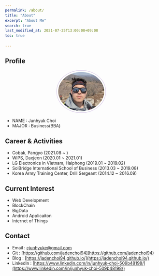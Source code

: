 ```yaml
---
permalink: /about/
title: "About"
excerpt: "About Me"
search: true
last_modified_at: 2021-07-25T13:00:00+09:00
toc: true

--- 
```


## Profile
<center><img src="/assets/images/selfie1.jpg" width="30%" height="30%" style="
border: 1px solid #cab6de;
border-radius: 50%;
padding: 5px;
-moz-border-radius: 50%;
-khtml-border-radius: 50%;
-webkit-border-radius: 50%;
"></center>


* NAME : Junhyuk Choi
* MAJOR : Business(BBA)

## Career & Activities
  - Cobak, Pangyo (2021.08 ~ )
  - WIPS, Daejeon (2020.01 ~ 2021.01)
  - LG Electronics in Vietnam, Haiphong (2019.01 ~ 2019.02)
  - SolBridge International School of Business (2013.03 ~ 2019.08)
  - Korea Army Training Center, Drill Sergeant (2014.12 ~ 2016.09)

## Current Interest
 * Web Development
 * BlockChain
 * BigData
 * Android Applicaiton  
 * Internet of Things

## Contact
 * Email : cjunhyuke@gmail.com
 * Git : [https://github.com/jadenchoi94](https://github.com/jadenchoi94)
 * Blog : [https://jadenchoi94.github.io/](https://jadenchoi94.github.io/)
 * LinkedIn : [https://www.linkedin.com/in/junhyuk-choi-509b48198/](https://www.linkedin.com/in/junhyuk-choi-509b48198/)

